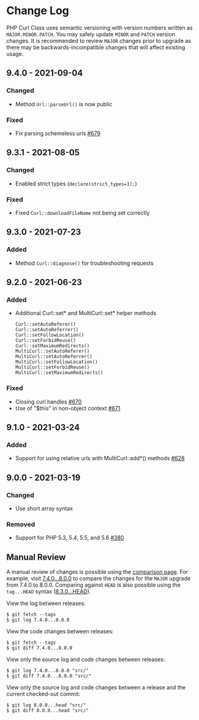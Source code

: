 # Change Log

PHP Curl Class uses semantic versioning with version numbers written as `MAJOR.MINOR.PATCH`. You may safely update
`MINOR` and `PATCH` version changes. It is recommended to review `MAJOR` changes prior to upgrade as there may be
backwards-incompatible changes that will affect existing usage.

## 9.4.0 - 2021-09-04

### Changed

- Method `Url::parseUrl()` is now public

### Fixed

- Fix parsing schemeless urls [#679](https://github.com/php-curl-class/php-curl-class/issues/679)

## 9.3.1 - 2021-08-05

### Changed

- Enabled strict types (`declare(strict_types=1);`)

### Fixed

- Fixed `Curl::downloadFileName` not being set correctly

## 9.3.0 - 2021-07-23

### Added

- Method `Curl::diagnose()` for troubleshooting requests

## 9.2.0 - 2021-06-23

### Added

- Additional Curl::set\* and MultiCurl::set\* helper methods

    ```
    Curl::setAutoReferer()
    Curl::setAutoReferrer()
    Curl::setFollowLocation()
    Curl::setForbidReuse()
    Curl::setMaximumRedirects()
    MultiCurl::setAutoReferer()
    MultiCurl::setAutoReferrer()
    MultiCurl::setFollowLocation()
    MultiCurl::setForbidReuse()
    MultiCurl::setMaximumRedirects()
    ```

### Fixed

- Closing curl handles [#670](https://github.com/php-curl-class/php-curl-class/issues/670)
- Use of "$this" in non-object context [#671](https://github.com/php-curl-class/php-curl-class/pull/671)

## 9.1.0 - 2021-03-24

### Added

- Support for using relative urls with MultiCurl::add\*() methods [#628](https://github.com/php-curl-class/php-curl-class/issues/628)

## 9.0.0 - 2021-03-19

### Changed

- Use short array syntax

### Removed

- Support for PHP 5.3, 5.4, 5.5, and 5.6 [#380](https://github.com/php-curl-class/php-curl-class/issues/380)

## Manual Review

A manual review of changes is possible using the
[comparison page](https://github.com/php-curl-class/php-curl-class/compare/). For example, visit
[7.4.0...8.0.0](https://github.com/php-curl-class/php-curl-class/compare/7.4.0...8.0.0) to compare the changes for
the `MAJOR` upgrade from 7.4.0 to 8.0.0. Comparing against `HEAD` is also possible using the `tag...HEAD` syntax
([8.3.0...HEAD](https://github.com/php-curl-class/php-curl-class/compare/8.3.0...HEAD)).

View the log between releases:

    $ git fetch --tags
    $ git log 7.4.0...8.0.0

View the code changes between releases:

    $ git fetch --tags
    $ git diff 7.4.0...8.0.0

View only the source log and code changes between releases:

    $ git log 7.4.0...8.0.0 "src/"
    $ git diff 7.4.0...8.0.0 "src/"

View only the source log and code changes between a release and the current checked-out commit:

    $ git log 8.0.0...head "src/"
    $ git diff 8.0.0...head "src/"
